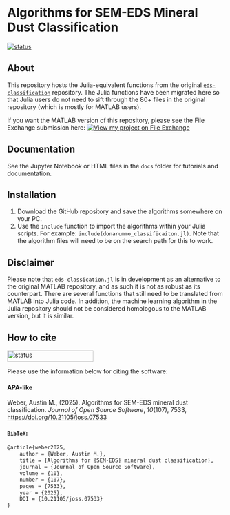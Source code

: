 # Algorithms for SEM-EDS Mineral Dust Classification
[![status](https://joss.theoj.org/papers/c2564d4c44b4ee77c24ac32f7431a6b2/status.svg)](https://joss.theoj.org/papers/c2564d4c44b4ee77c24ac32f7431a6b2)

## About

This repository hosts the Julia-equivalent functions from the original [`eds-classification`](https://github.com/weber1158/eds-classification) repository. The Julia functions have been migrated here so that Julia users do not need to sift through the 80+ files in the original repository (which is mostly for MATLAB users).

If you want the MATLAB version of this repository, please see the File Exchange submission here: [![View my project on File Exchange](https://www.mathworks.com/matlabcentral/images/matlab-file-exchange.svg)](https://www.mathworks.com/matlabcentral/fileexchange/170771)


## Documentation
See the Jupyter Notebook or HTML files in the `docs` folder for tutorials and documentation.

## Installation
1. Download the GitHub repository and save the algorithms somewhere on your PC.
2. Use the `include` function to import the algorithms within your Julia scripts. For example: `include(donarummo_classificaiton.jl)`. Note that the algorithm files will need to be on the search path for this to work.


## Disclaimer
Please note that `eds-classication.jl` is in development as an alternative to the original MATLAB repository, and as such it is not as robust as its counterpart. There are several functions that still need to be translated from MATLAB into Julia code. In addition, the machine learning algorithm in the Julia repository should not be considered homologous to the MATLAB version, but it is similar.


## How to cite
<a href="https://joss.theoj.org/papers/c2564d4c44b4ee77c24ac32f7431a6b2">
  <img src="https://joss.theoj.org/papers/c2564d4c44b4ee77c24ac32f7431a6b2/status.svg" width="200" height="26" alt="status">
</a>

Please use the information below for citing the software:

#### APA-like
Weber, Austin M., (2025). Algorithms for SEM-EDS mineral dust classification. _Journal of Open Source Software_, *10*(107), 7533, https://doi.org/10.21105/joss.07533

#### `BibTeX`:
```tex
@article{weber2025,
    author = {Weber, Austin M.},
    title = {Algorithms for {SEM-EDS} mineral dust classification},
    journal = {Journal of Open Source Software},
    volume = {10},
    number = {107},
    pages = {7533},
    year = {2025},
    DOI = {10.21105/joss.07533}
}
```
